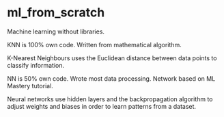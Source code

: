 # ml_from_scratch
Machine learning without libraries.

KNN is 100% own code. Written from mathematical algorithm.

K-Nearest Neighbours uses the Euclidean distance between data points to classify information.

NN is 50% own code. Wrote most data processing. Network based on ML Mastery tutorial.

Neural networks use hidden layers and the backpropagation algorithm to adjust weights and biases in order to learn patterns from a dataset.
